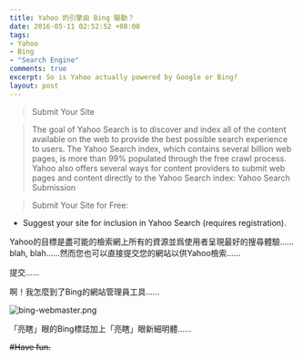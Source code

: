 ```yaml
---
title: Yahoo 的引擎由 Bing 驅動？
date: 2016-05-11 02:52:52 +08:00
tags:
- Yahoo
- Bing
- "Search Engine"
comments: true
excerpt: So is Yahoo actually powered by Google or Bing?
layout: post
---
```


>Submit Your Site

>The goal of Yahoo Search is to discover and index all of the content available on the web to provide the best possible search experience to users. The Yahoo Search index, which contains several billion web pages, is more than 99% populated through the free crawl process. Yahoo also offers several ways for content providers to submit web pages and content directly to the Yahoo Search index:
Yahoo Search Submission

>Submit Your Site for Free:
- Suggest your site for inclusion in Yahoo Search (requires registration).

Yahoo的目標是盡可能的檢索網上所有的資源並爲使用者呈現最好的搜尋體驗……blah, blah……然而您也可以直接提交您的網站以供Yahoo檢索……

提交……

啊！我怎麼到了Bing的網站管理員工具……

![bing-webmaster.png](https://ooo.0o0.ooo/2016/05/10/5731be0782f37.png)

「亮瞎」眼的Bing標誌加上「亮瞎」眼新細明體……

~~#Have fun.~~
